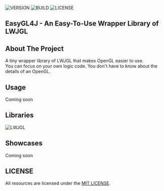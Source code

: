 ![VERSION](https://img.shields.io/badge/version-1.0--SNAPSHOT-4287f5?style=for-the-badge)
![BUILD](https://img.shields.io/badge/build-not_yet-purple?style=for-the-badge)
![LICENSE](https://img.shields.io/badge/license-mit-4287f5?style=for-the-badge)

## EasyGL4J - An Easy-To-Use Wrapper Library of LWJGL

## About The Project

A tiny wrapper library of LWJGL that makes OpenGL easier to use.  
You can focus on your own logic code. You don't have to know about the details of an OpenGL.

## Usage

Coming soon

## Libraries

![LWJGL](https://img.shields.io/badge/LWJGL-3.34-4287f5?style=for-the-badge)

## Showcases

Coming soon

## LICENSE

All resources are licensed under the [MIT LICENSE](LICENSE).
